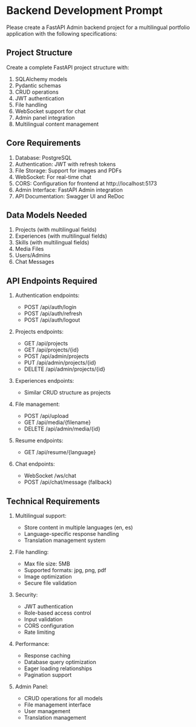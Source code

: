 # Backend Development Prompt

Please create a FastAPI Admin backend project for a multilingual portfolio application with the following specifications:

## Project Structure
Create a complete FastAPI project structure with:
1. SQLAlchemy models
2. Pydantic schemas
3. CRUD operations
4. JWT authentication
5. File handling
6. WebSocket support for chat
7. Admin panel integration
8. Multilingual content management

## Core Requirements
1. Database: PostgreSQL
2. Authentication: JWT with refresh tokens
3. File Storage: Support for images and PDFs
4. WebSocket: For real-time chat
5. CORS: Configuration for frontend at http://localhost:5173
6. Admin Interface: FastAPI Admin integration
7. API Documentation: Swagger UI and ReDoc

## Data Models Needed
1. Projects (with multilingual fields)
2. Experiences (with multilingual fields)
3. Skills (with multilingual fields)
4. Media Files
5. Users/Admins
6. Chat Messages

## API Endpoints Required
1. Authentication endpoints:
   - POST /api/auth/login
   - POST /api/auth/refresh
   - POST /api/auth/logout

2. Projects endpoints:
   - GET /api/projects
   - GET /api/projects/{id}
   - POST /api/admin/projects
   - PUT /api/admin/projects/{id}
   - DELETE /api/admin/projects/{id}

3. Experiences endpoints:
   - Similar CRUD structure as projects

4. File management:
   - POST /api/upload
   - GET /api/media/{filename}
   - DELETE /api/admin/media/{id}

5. Resume endpoints:
   - GET /api/resume/{language}

6. Chat endpoints:
   - WebSocket /ws/chat
   - POST /api/chat/message (fallback)

## Technical Requirements
1. Multilingual support:
   - Store content in multiple languages (en, es)
   - Language-specific response handling
   - Translation management system

2. File handling:
   - Max file size: 5MB
   - Supported formats: jpg, png, pdf
   - Image optimization
   - Secure file validation

3. Security:
   - JWT authentication
   - Role-based access control
   - Input validation
   - CORS configuration
   - Rate limiting

4. Performance:
   - Response caching
   - Database query optimization
   - Eager loading relationships
   - Pagination support

5. Admin Panel:
   - CRUD operations for all models
   - File management interface
   - User management
   - Translation management
